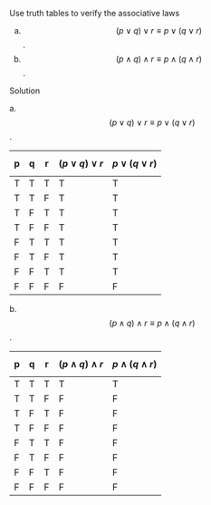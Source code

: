 Use truth tables to verify the associative laws

1. $$(p \vee q) \vee r \equiv p \vee (q \vee r)$$.
2. $$(p \wedge q) \wedge r \equiv p \wedge (q \wedge r)$$.

Solution

a. $$(p \vee q) \vee r \equiv p \vee (q \vee r)$$.

|p|q|r|$$(p \vee q) \vee r$$|$$p \vee (q \vee r)$$|
|--|--|--|--|--|
|T|T|T|T|T|
|T|T|F|T|T|
|T|F|T|T|T|
|T|F|F|T|T|
|F|T|T|T|T|
|F|T|F|T|T|
|F|F|T|T|T|
|F|F|F|F|F|

b. $$(p \wedge q) \wedge r \equiv p \wedge (q \wedge r)$$.


|p|q|r|$$(p \wedge q) \wedge r$$|$$p \wedge (q \wedge r)$$|
|--|--|--|--|--|
|T|T|T|T|T|
|T|T|F|F|F|
|T|F|T|F|F|
|T|F|F|F|F|
|F|T|T|F|F|
|F|T|F|F|F|
|F|F|T|F|F|
|F|F|F|F|F|

<style type="text/css">
    ol { list-style-type: lower-alpha; }
</style>
